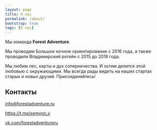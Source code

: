 ```yaml
---
layout: page
title: О нас
permalink: /about/
bootstrap: true
tags: [О нас]
---
```


Мы команда **Forest Adventure**.

Мы проводим Большое ночное ориентирование с 2016 года,
а также проводили Владимирский рогейн с 2015 до 2018 года.

Мы любим лес, карты и дух соперничества. И хотим делится этой любовью с окружающими.
Мы всегда рады видеть на наших стартах старых и новых друзей.
Присоединяйтесь!

Контакты
--------

<i class="fa fa-lg fa-envelope" aria-hidden="true"></i> [info@forestadventure.ru](mailto:info@forestadventure.ru)
 
<i class="fa fa-lg fa-telegram" aria-hidden="true"></i> <https://t.me/semyon_y>

<i class="fa fa-lg fa-vk" aria-hidden="true"></i> [vk.com/forestadventureru](https://vk.com/forestadventureru)

